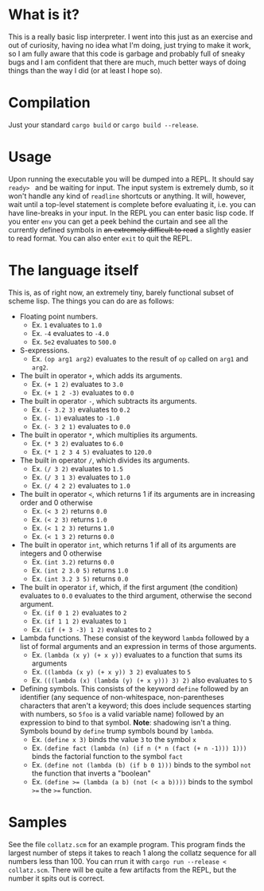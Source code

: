 # What is it?
This is a really basic lisp interpreter. I went into this just as an exercise and out of curiosity, having no idea what I'm doing, just trying to make it work, so I am fully aware that this code is garbage and probably full of sneaky bugs and I am confident that there are much, much better ways of doing things than the way I did (or at least I hope so).

# Compilation
Just your standard `cargo build` or `cargo build --release`. 

# Usage
Upon running the executable you will be dumped into a REPL. It should say `ready> ` and be waiting for input. The input system is extremely dumb, so it won't handle any kind of `readline` shortcuts or anything. It will, however, wait until a top-level statement is complete before evaluating it, i.e. you can have line-breaks in your input. In the REPL you can enter basic lisp code. If you enter `env` you can get a peek behind the curtain and see all the currently defined symbols in ~~an extremely difficult to read~~ a slightly easier to read format. You can also enter `exit` to quit the REPL.

# The language itself
This is, as of right now, an extremely tiny, barely functional subset of scheme lisp. The things you can do are as follows:
 - Floating point numbers.
   * Ex. `1` evaluates to `1.0`
   * Ex. `-4` evaluates to `-4.0`
   * Ex. `5e2` evaluates to `500.0`
 - S-expressions.
   * Ex. `(op arg1 arg2)` evaluates to the result of `op` called on `arg1` and `arg2`.
 - The built in operator `+`, which adds its arguments.
   * Ex. `(+ 1 2)` evaluates to `3.0`
   * Ex. `(+ 1 2 -3)` evaluates to `0.0`
 - The built in operator `-`, which subtracts its arguments.
   * Ex. `(- 3.2 3)` evaluates to `0.2`
   * Ex. `(- 1)` evaluates to `-1.0`
   * Ex. `(- 3 2 1)` evaluates to `0.0`
 - The built in operator `*`, which multiplies its arguments.
   * Ex. `(* 3 2)` evaluates to `6.0`
   * Ex. `(* 1 2 3 4 5)` evaluates to `120.0`
 - The built in operator `/`, which divides its arguments.
   * Ex. `(/ 3 2)` evaluates to `1.5`
   * Ex. `(/ 3 1 3)` evaluates to `1.0`
   * Ex. `(/ 4 2 2)` evaluates to `1.0`
 - The built in operator `<`, which returns 1 if its arguments are in increasing order and 0 otherwise
   * Ex. `(< 3 2)` returns `0.0`
   * Ex. `(< 2 3)` returns `1.0`
   * Ex. `(< 1 2 3)` returns `1.0`
   * Ex. `(< 1 3 2)` returns `0.0`
 - The built in operator `int`, which returns 1 if all of its arguments are integers and 0 otherwise
   * Ex. `(int 3.2)` returns `0.0`
   * Ex. `(int 2 3.0 5)` returns `1.0`
   * Ex. `(int 3.2 3 5)` returns `0.0`
 - The built in operator `if`, which, if the first argument (the condition) evaluates to `0.0` evaluates to the third argument, otherwise the second argument.
   * Ex. `(if 0 1 2)` evaluates to `2`
   * Ex. `(if 1 1 2)` evaluates to `1`
   * Ex. `(if (+ 3 -3) 1 2)` evaluates to `2`
 - Lambda functions. These consist of the keyword `lambda` followed by a list of formal arguments and an expression in terms of those arguments.
   * Ex. `(lambda (x y) (+ x y))` evaluates to a function that sums its arguments
   * Ex. `((lambda (x y) (+ x y)) 3 2)` evaluates to `5`
   * Ex. `(((lambda (x) (lambda (y) (+ x y))) 3) 2)` also evaluates to `5`
 - Defining symbols. This consists of the keyword `define` followed by an identifier (any sequence of non-whitespace, non-parentheses characters that aren't a keyword; this does include sequences starting with numbers, so `5foo` is a valid variable name) followed by an expression to bind to that symbol. **Note**: shadowing isn't a thing. Symbols bound by `define` trump symbols bound by `lambda`.
   * Ex. `(define x 3)` binds the value `3` to the symbol `x`
   * Ex. `(define fact (lambda (n) (if n (* n (fact (+ n -1))) 1)))` binds the factorial function to the symbol `fact`
   * Ex. `(define not (lambda (b) (if b 0 1)))` binds to the symbol `not` the function that inverts a "boolean"
   * Ex. `(define >= (lambda (a b) (not (< a b))))` binds to the symbol `>=` the `>=` function.

# Samples
See the file `collatz.scm` for an example program. This program finds the largest number of steps it takes to reach 1 along the collatz sequence for all numbers less than 100. You can rrun it with `cargo run --release < collatz.scm`. There will be quite a few artifacts from the REPL, but the number it spits out is correct.
